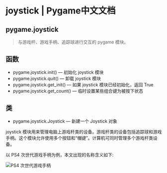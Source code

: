 # joystick | Pygame中文文档

## pygame.joystick

>与游戏杆、游戏手柄、追踪球进行交互的 pygame 模块。

## 函数

* pygame.joystick.init()  —  初始化 joystick 模块
* pygame.joystick.quit()  —  卸载 joystick 模块
* pygame.joystick.get_init()  —  如果 joystick 模块已经初始化，返回 True
* pygame.joystick.get_count()  —  临时设置某些组合键为被按下状态

## 类

* pygame.joystick.Joystick  —  新建一个 Joystick 对象

joystick 模块用来管理电脑上游戏杆类的设备。游戏杆类的设备包括追踪球和游戏手柄。这个模块允许使用多个按钮和“帽键”。计算机可同时管理多个游戏杆类设备。

以 PS4 次世代游戏手柄为例，本文出现的名称含义如下:

![PS4 次世代游戏手柄](https://raw.githubusercontent.com/LonelySteve/PygameDocs/master/77_400_300.jpg)
